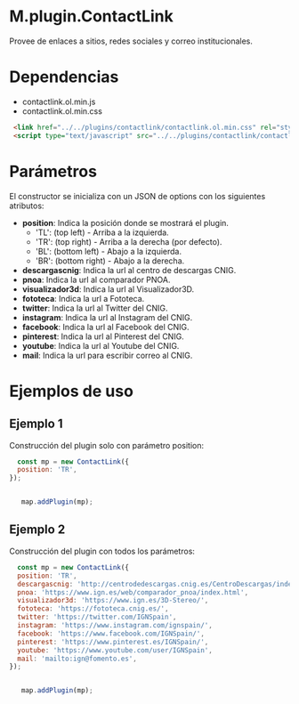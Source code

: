 # M.plugin.ContactLink

Provee de enlaces a sitios, redes sociales y correo institucionales.

# Dependencias

- contactlink.ol.min.js
- contactlink.ol.min.css


```html
 <link href="../../plugins/contactlink/contactlink.ol.min.css" rel="stylesheet" />
 <script type="text/javascript" src="../../plugins/contactlink/contactlink.ol.min.js"></script>
```

# Parámetros

El constructor se inicializa con un JSON de options con los siguientes atributos:

- **position**: Indica la posición donde se mostrará el plugin.
  - 'TL': (top left) - Arriba a la izquierda.
  - 'TR': (top right) - Arriba a la derecha (por defecto).
  - 'BL': (bottom left) - Abajo a la izquierda.
  - 'BR': (bottom right) - Abajo a la derecha.
- **descargascnig**: Indica la url al centro de descargas CNIG. 
- **pnoa**: Indica la url al comparador PNOA.
- **visualizador3d**: Indica la url al Visualizador3D.
- **fototeca**: Indica la url a Fototeca.
- **twitter**: Indica la url al Twitter del CNIG.
- **instagram**: Indica la url al Instagram del CNIG.
- **facebook**: Indica la url al Facebook del CNIG.
- **pinterest**: Indica la url al Pinterest del CNIG.
- **youtube**: Indica la url al Youtube del CNIG.
- **mail**: Indica la url para escribir correo al CNIG.

# Ejemplos de uso

## Ejemplo 1
Construcción del plugin solo con parámetro position:

```javascript
  const mp = new ContactLink({
  position: 'TR',  
});


   map.addPlugin(mp);
```

## Ejemplo 2
Construcción del plugin con todos los parámetros:

```javascript
  const mp = new ContactLink({
  position: 'TR', 
  descargascnig: 'http://centrodedescargas.cnig.es/CentroDescargas/index.jsp',
  pnoa: 'https://www.ign.es/web/comparador_pnoa/index.html',
  visualizador3d: 'https://www.ign.es/3D-Stereo/',
  fototeca: 'https://fototeca.cnig.es/',
  twitter: 'https://twitter.com/IGNSpain',
  instagram: 'https://www.instagram.com/ignspain/',
  facebook: 'https://www.facebook.com/IGNSpain/',
  pinterest: 'https://www.pinterest.es/IGNSpain/',
  youtube: 'https://www.youtube.com/user/IGNSpain',
  mail: 'mailto:ign@fomento.es', 
});


   map.addPlugin(mp);
```
